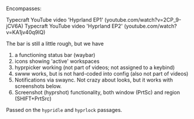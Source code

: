Encompasses:

Typecraft YouTube video 'Hyprland EP1' (youtube.com/watch?v=2CP_9-jCV6A)
Typecraft YouTube video 'Hyprland EP2' (youtube.com/watch?v=KA1jv40q9IQ)


The bar is still a little rough, but we have

1. a functioning status bar (waybar)
2. icons showing 'active' workspaces
3. hyprpicker working (not part of videos; not assigned to a keybind)
4. swww works, but is not hard-coded into config (also not part of videos)
5. Notifications via swaync. Not crazy about looks, but it works with screenshots below.
5. Screenshot (hyprshot) functionality, both window (PrtSc) and region (SHIFT+PrtSrc)

Passed on the `hypridle` and `hyprlock` passages.
